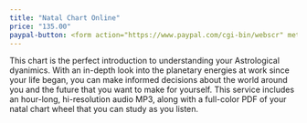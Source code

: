 ```yaml
---
title: "Natal Chart Online"
price: "135.00"
paypal-button: <form action="https://www.paypal.com/cgi-bin/webscr" method="post" target="_top"><input type="hidden" name="cmd" value="_s-xclick"><input type="hidden" name="hosted_button_id" value="V2VBR4AXP5WJN"><input type="image" src="https://www.paypalobjects.com/en_US/i/btn/btn_buynow_LG.gif" border="0" name="submit" alt="PayPal - The safer, easier way to pay online!"><img alt="" border="0" src="https://www.paypalobjects.com/en_US/i/scr/pixel.gif" width="1" height="1"></form>
---
```


This chart is the perfect introduction to understanding your Astrological dyanimics. With an in-depth look into the planetary energies at work since your life began, you can make informed decisions about the world around you and the future that you want to make for yourself. This service includes an hour-long, hi-resolution audio MP3, along with a full-color PDF of your natal chart wheel that you can study as you listen. 
